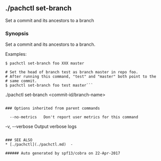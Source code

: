## ./pachctl set-branch

Set a commit and its ancestors to a branch

### Synopsis


Set a commit and its ancestors to a branch.

Examples:

```sh# Set commit XXX and its ancestors as branch master in repo foo.
$ pachctl set-branch foo XXX master

# Set the head of branch test as branch master in repo foo.
# After running this command, "test" and "master" both point to the
# same commit.
$ pachctl set-branch foo test master```

```
./pachctl set-branch <repo-name> <commit-id/branch-name> <new-branch-name>
```

### Options inherited from parent commands

```
      --no-metrics   Don't report user metrics for this command
  -v, --verbose      Output verbose logs
```

### SEE ALSO
* [./pachctl](./pachctl.md)	 - 

###### Auto generated by spf13/cobra on 22-Apr-2017
